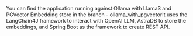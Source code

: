 You can find the application running against Ollama with Llama3 and PGVector Embedding store in the branch - ollama_with_pgvectorIt uses the LangChain4J framework to interact with OpenAI LLM, AstraDB to store the embeddings, and Spring Boot as the framework to create REST API.
